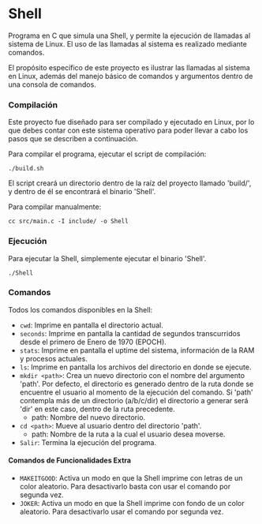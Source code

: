 Shell
===
Programa en C que simula una Shell, y permite la ejecución de llamadas al sistema de Linux. El uso de las llamadas
al sistema es realizado mediante comandos.

El propósito específico de este proyecto es ilustrar las llamadas al sistema en Linux, además del manejo básico de
comandos y argumentos dentro de una consola de comandos.

### Compilación
Este proyecto fue diseñado para ser compilado y ejecutado en Linux, por lo que debes contar con este sistema operativo
para poder llevar a cabo los pasos que se describen a continuación.

Para compilar el programa, ejecutar el script de compilación:
```
./build.sh
```
El script creará un directorio dentro de la raíz del proyecto llamado 'build/', y dentro de él se encontrará el binario
'Shell'.

Para compilar manualmente:
```
cc src/main.c -I include/ -o Shell
```

### Ejecución
Para ejecutar la Shell, simplemente ejecutar el binario 'Shell'.
```
./Shell
```

### Comandos
Todos los comandos disponibles en la Shell:
  * `cwd`: Imprime en pantalla el directorio actual.
  * `seconds`: Imprime en pantalla la cantidad de segundos transcurridos desde el primero de Enero de 1970 (EPOCH).
  * `stats`: Imprime en pantalla el uptime del sistema, información de la RAM y procesos actuales.
  * `ls`: Imprime en pantalla los archivos del directorio en donde se ejecute.
  * `mkdir <path>`: Crea un nuevo directorio con el nombre del argumento 'path'. Por defecto, el directorio es generado
  dentro de la ruta donde se encuentre el usuario al momento de la ejecución del comando. Si 'path' contempla
  más de un directorio (a/b/c/dir) el directorio a generar será 'dir' en este caso, dentro de la ruta precedente.
    * path: Nombre del nuevo directorio.
  * `cd <path>`: Mueve al usuario dentro del directorio 'path'.
    * path: Nombre de la ruta a la cual el usuario desea moverse.
  * `Salir`: Termina la ejecución del programa.

#### Comandos de Funcionalidades Extra
  * `MAKEITGOOD`: Activa un modo en que la Shell imprime con letras de un color aleatorio. Para desactivarlo basta con 
  usar el comando por segunda vez.
  * `JOKER`: Activa un modo en que la Shell imprime con fondo de un color aleatorio. Para desactivarlo usar el comando
  por segunda vez.
